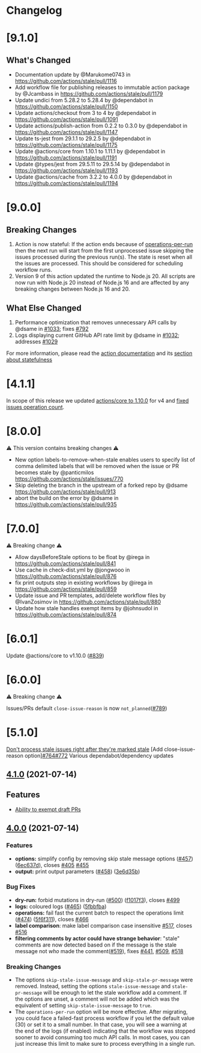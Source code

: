 # Changelog

# [9.1.0]

## What's Changed
* Documentation update by @Marukome0743 in https://github.com/actions/stale/pull/1116
* Add workflow file for publishing releases to immutable action package by @Jcambass in https://github.com/actions/stale/pull/1179
* Update undici from 5.28.2 to 5.28.4 by @dependabot in https://github.com/actions/stale/pull/1150
* Update actions/checkout from 3 to 4 by @dependabot in https://github.com/actions/stale/pull/1091
* Update actions/publish-action from 0.2.2 to 0.3.0 by @dependabot in https://github.com/actions/stale/pull/1147
* Update ts-jest from 29.1.1 to 29.2.5 by @dependabot in https://github.com/actions/stale/pull/1175
* Update @actions/core from 1.10.1 to 1.11.1 by @dependabot in https://github.com/actions/stale/pull/1191
* Update @types/jest from 29.5.11 to 29.5.14 by @dependabot in https://github.com/actions/stale/pull/1193
* Update @actions/cache from 3.2.2 to 4.0.0 by @dependabot in https://github.com/actions/stale/pull/1194

# [9.0.0]

## Breaking Changes
1. Action is now stateful: If the action ends because of [operations-per-run](https://github.com/actions/stale#operations-per-run) then the next run will start from the first unprocessed issue skipping the issues processed during the previous run(s). The state is reset when all the issues are processed. This should be considered for scheduling workflow runs.
2. Version 9 of this action updated the runtime to Node.js 20. All scripts are now run with Node.js 20 instead of Node.js 16 and are affected by any breaking changes between Node.js 16 and 20.

## What Else Changed
1. Performance optimization that removes unnecessary API calls by @dsame in [#1033](https://github.com/actions/stale/pull/1033/); fixes [#792](https://github.com/actions/stale/issues/792)
2. Logs displaying current GitHub API rate limit by @dsame in [#1032](https://github.com/actions/stale/pull/1032); addresses [#1029](https://github.com/actions/stale/issues/1029)

For more information, please read the [action documentation](https://github.com/actions/stale#readme) and its [section about statefulness](https://github.com/actions/stale#statefulness)



# [4.1.1]

In scope of this release we updated [actions/core to 1.10.0](https://github.com/actions/stale/pull/957) for v4 and [fixed issues operation count](https://github.com/actions/stale/pull/662). 

# [8.0.0]

:warning: This version contains breaking changes :warning:

* New option labels-to-remove-when-stale enables users to specify list of comma delimited labels that will be removed when the issue or PR becomes stale by @panticmilos https://github.com/actions/stale/issues/770
* Skip deleting the branch in the upstream of a forked repo by @dsame https://github.com/actions/stale/pull/913
* abort the build on the error by @dsame in https://github.com/actions/stale/pull/935

# [7.0.0]

:warning: Breaking change :warning:

* Allow daysBeforeStale options to be float by @irega in https://github.com/actions/stale/pull/841
* Use cache in check-dist.yml by @jongwooo in https://github.com/actions/stale/pull/876
* fix print outputs step in existing workflows by @irega in https://github.com/actions/stale/pull/859
* Update issue and PR templates, add/delete workflow files by @IvanZosimov in https://github.com/actions/stale/pull/880
* Update how stale handles exempt items by @johnsudol in https://github.com/actions/stale/pull/874

# [6.0.1]

Update @actions/core to v1.10.0 ([#839](https://github.com/actions/stale/pull/839))

# [6.0.0]

:warning: Breaking change :warning:

Issues/PRs default `close-issue-reason` is now `not_planned`([#789](https://github.com/actions/stale/issues/789))

# [5.1.0]

[Don't process stale issues right after they're marked stale](https://github.com/actions/stale/issues/696)
[Add close-issue-reason option][#764](https://github.com/actions/stale/pull/764)[#772](https://github.com/actions/stale/pull/772)
Various dependabot/dependency updates

## [4.1.0](https://github.com/actions/stale/compare/v3.0.19...v4.1.0) (2021-07-14)

## Features

- [Ability to exempt draft PRs](https://github.com/actions/stale/commit/9912fa74d1c01b5d6187793d97441019cbe325d0)

## [4.0.0](https://github.com/actions/stale/compare/v3.0.19...v4.0.0) (2021-07-14)

### Features

- **options:** simplify config by removing skip stale message options ([#457](https://github.com/actions/stale/issues/457)) ([6ec637d](https://github.com/actions/stale/commit/6ec637d238067ab8cc96c9289dcdac280bbd3f4a)), closes [#405](https://github.com/actions/stale/issues/405) [#455](https://github.com/actions/stale/issues/455)
- **output:** print output parameters ([#458](https://github.com/actions/stale/issues/458)) ([3e6d35b](https://github.com/actions/stale/commit/3e6d35b685f0b2fa1a69be893fa07d3d85e05ee0))

### Bug Fixes

- **dry-run:** forbid mutations in dry-run ([#500](https://github.com/actions/stale/issues/500)) ([f1017f3](https://github.com/actions/stale/commit/f1017f33dd159ea51366375120c3e6981d7c3097)), closes [#499](https://github.com/actions/stale/issues/499)
- **logs:** coloured logs ([#465](https://github.com/actions/stale/issues/465)) ([5fbbfba](https://github.com/actions/stale/commit/5fbbfba142860ea6512549e96e36e3540c314132))
- **operations:** fail fast the current batch to respect the operations limit ([#474](https://github.com/actions/stale/issues/474)) ([5f6f311](https://github.com/actions/stale/commit/5f6f311ca6aa75babadfc7bac6edf5d85fa3f35d)), closes [#466](https://github.com/actions/stale/issues/466)
- **label comparison**: make label comparison case insensitive [#517](https://github.com/actions/stale/pull/517), closes [#516](https://github.com/actions/stale/pull/516)
- **filtering comments by actor could have strange behavior**: "stale" comments are now detected based on if the message is the stale message not _who_ made the comment([#519](https://github.com/actions/stale/pull/519)), fixes [#441](https://github.com/actions/stale/pull/441), [#509](https://github.com/actions/stale/pull/509), [#518](https://github.com/actions/stale/pull/518)

### Breaking Changes

- The options `skip-stale-issue-message` and `skip-stale-pr-message` were removed. Instead, setting the options `stale-issue-message` and `stale-pr-message` will be enough to let the stale workflow add a comment. If the options are unset, a comment will not be added which was the equivalent of setting `skip-stale-issue-message` to `true`.
- The `operations-per-run` option will be more effective. After migrating, you could face a failed-fast process workflow if you let the default value (30) or set it to a small number. In that case, you will see a warning at the end of the logs (if enabled) indicating that the workflow was stopped sooner to avoid consuming too much API calls. In most cases, you can just increase this limit to make sure to process everything in a single run.

